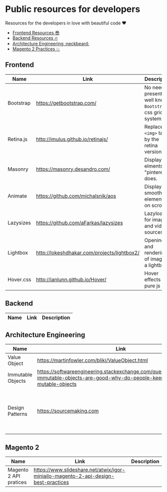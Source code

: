 # Public resources for developers

Resources for the developers in love with beautiful code :heart:

- [Frontend Resources :sunglasses:](#frontend)
- [Backend Resources :fire:](#backend)
- [Architecture Engineering :neckbeard:](#architecture-engineering)
- [Magento 2 Practices :boom:](#magento-2)

## Frontend

| Name | Link | Description |
|---|---|---|
| Bootstrap | https://getbootstrap.com/ | No need to present the well known `Bootstrap`: css grid system. |
| Retina.js | http://imulus.github.io/retinajs/ | Replace `<img>` tags by the retina version. |
| Masonry | https://masonry.desandro.com/ | Display the elments like "pinterest" does. |
| Animate | https://github.com/michalsnik/aos | Display smooth elements on scroll. |
| Lazysizes | https://github.com/aFarkas/lazysizes | Lazyloading for image and video sources. |
| Lightbox | http://lokeshdhakar.com/projects/lightbox2/ | Opening and rendering of image in a lightbox. |
| Hover.css | http://ianlunn.github.io/Hover/ | Hover effects in pure js |

## Backend

| Name | Link | Description |
|---|---|---|


## Architecture Engineering

| Name | Link | Description |
|---|---|---|
| Value Object | https://martinfowler.com/bliki/ValueObject.html |  |
| Immutable Objects | https://softwareengineering.stackexchange.com/questions/151733/if-immutable-objects-are-good-why-do-people-keep-creating-mutable-objects |  |
| Design Patterns | https://sourcemaking.com | List of Design Patterns, Anti-Patterns, Refactoring and UML |

## Magento 2

| Name | Link | Description |
|---|---|---|
| Magento 2 API pratices | https://www.slideshare.net/atwix/igor-miniailo-magento-2-api-design-best-practices |  |
